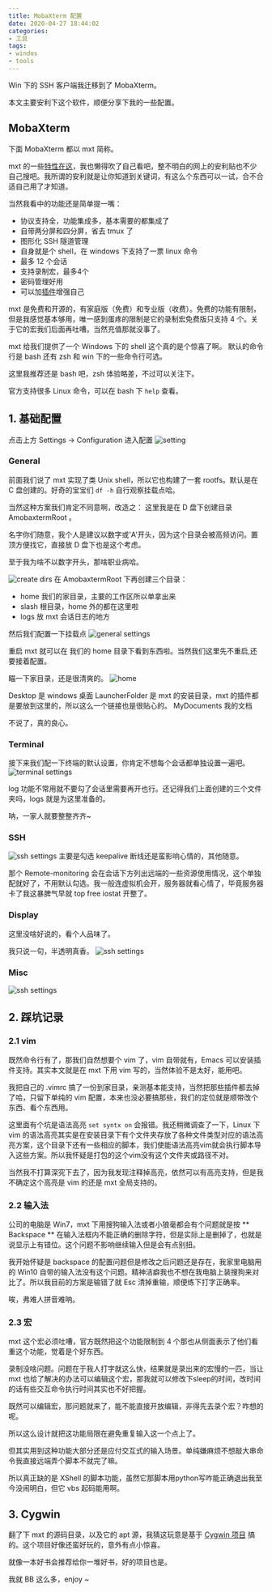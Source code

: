 ```yaml
---
title: MobaXterm 配置
date: 2020-04-27 18:44:02
categories:
- 工具
tags:
- windos
- tools
---
```






Win 下的 SSH 客户端我迁移到了 MobaXterm。



本文主要安利下这个软件，顺便分享下我的一些配置。

<!-- more -->

## MobaXterm

下面 MobaXterm 都以 mxt 简称。

mxt 的一些[特性在这](https://mobaxterm.mobatek.net/features.html)，我也懒得吹了自己看吧，整不明白的网上的安利贴也不少自己搜吧。我所谓的安利就是让你知道到关键词，有这么个东西可以一试，合不合适自己用了才知道。



当然我看中的功能还是简单提一嘴：

- 协议支持全，功能集成多，基本需要的都集成了
- 自带两分屏和四分屏，省去 tmux 了
- 图形化 SSH 隧道管理
- 自身就是个 shell，在 windows 下支持了一票 linux 命令
- 最多 12 个会话
- 支持录制宏，最多4个
- 密码管理好用
- 可以加[插件](https://mobaxterm.mobatek.net/plugins.html)增强自己



mxt 是免费和开源的，有家庭版（免费）和专业版（收费）。免费的功能有限制，但是我感觉基本够用，唯一感到蛋疼的限制是它的录制宏免费版只支持 4 个。关于它的宏我们后面再吐嘈。当然充值那就没事了。



mxt 给我们提供了一个 Windows 下的 shell 这个真的是个惊喜了啊。
默认的命令行是 bash 还有 zsh 和 win 下的一些命令行可选。

这里我推荐还是 bash 吧，zsh 体验略差，不过可以关注下。

官方支持很多 Linux 命令，可以在 bash 下 `help` 查看。




## 1. 基础配置
点击上方 Settings -> Configuration 进入配置
![setting](/post_images/2020-04-27-mobaxterm/setting.jpg)

### General
前面我们说了 mxt 实现了类 Unix shell，所以它也构建了一套 rootfs。默认是在 C 盘创建的。好奇的宝宝们 `df -h` 自行观察挂载点哈。

当然这种方案我们肯定不同意啊，改造之：
这里我是在 D 盘下创建目录 AmobaxtermRoot 。

名字你们随意，我个人是建议以数字或'A'开头，因为这个目录会被高频访问。置顶方便找它，直接放 D 盘下也是这个考虑。

至于我为啥不以数字开头，那啥职业病哈。

![create dirs](/post_images/2020-04-27-mobaxterm/createDir.jpg)
在 AmobaxtermRoot 下再创建三个目录：

- home  我们的家目录，主要的工作区所以单拿出来
- slash 根目录，home 外的都在这里啦
- logs  放 mxt 会话日志的地方

然后我们配置一下挂载点
![general settings](/post_images/2020-04-27-mobaxterm/generalSetting.jpg)

重启 mxt 就可以在 我们的 home 目录下看到东西啦。当然我们这里先不重启,还要接着配置。

瞄一下家目录，还是很清爽的。
![home](/post_images/2020-04-27-mobaxterm/homeDir.jpg)

Desktop 是 windows 桌面
LauncherFolder 是 mxt 的安装目录，mxt 的插件都是要放到这里的，所以这么一个链接也是很贴心的。
MyDocuments 我的文档

不说了，真的良心。

### Terminal
接下来我们配一下终端的默认设置，你肯定不想每个会话都单独设置一遍吧。
![terminal settings](/post_images/2020-04-27-mobaxterm/terminalSetting.jpg)

log 功能不常用就不要勾了会话里需要再开也行。还记得我们上面创建的三个文件夹吗，logs 就是为这里准备的。

呐，一家人就要整整齐齐~

### SSH
![ssh settings](/post_images/2020-04-27-mobaxterm/sshSetting.jpg)
主要是勾选 keepalive 断线还是蛮影响心情的，其他随意。

那个 Remote-monitoring 会在会话下方列出远端的一些资源使用情况，这个单独配就好了，不用默认勾选。我一般连虚拟机会开，服务器就看心情了，毕竟服务器卡了我这暴脾气早就 top free iostat 开整了。

### Display
这里没啥好说的，看个人品味了。

我只说一句，半透明真香。
![ssh settings](/post_images/2020-04-27-mobaxterm/displaySetting.jpg)

### Misc
![ssh settings](/post_images/2020-04-27-mobaxterm/miscSetting.jpg)



## 2. 踩坑记录

### 2.1 vim

既然命令行有了，那我们自然想要个 vim 了，vim 自带就有，Emacs 可以安装插件支持。其实本文就是在 mxt 下用 vim 写的，当然体验不是太好，能用吧。



我把自己的 .vimrc 搞了一份到家目录，亲测基本能支持，当然把那些插件都去掉了哈，只留下单纯的 vim 配置，本来也没必要搞那些，我们的定位就是顺带改个东西、看个东西用。



这里面有个坑是语法高亮 `set syntx on` 会报错。我还稍微调查了一下，Linux 下 vim 的语法高亮其实是在安装目录下有个文件夹存放了各种文件类型对应的语法高亮方案，这个目录下还有一些相应的脚本，我们使能语法高亮vim就会执行脚本导入这些方案。所以我怀疑是打包的这个vim没有这个文件夹或路径不对。



当然我不打算深究下去了，因为我发现注释掉高亮，依然可以有高亮支持，但是我不确定这个高亮是 vim 的还是 mxt 全局支持的。



### 2.2 输入法

公司的电脑是 Win7，mxt 下用搜狗输入法或者小狼毫都会有个问题就是按 ** Backspace ** 在输入法框内不能正确的删除字符，但是实际上是删掉了，也就是说显示上有错位。这个问题不影响继续输入但是会有点别扭。



我开始怀疑是 backspace 的配置问题但是修改之后问题还是存在，我家里电脑用的 Win10 自带的输入法没有这个问题。精神洁癖我也不想在我电脑上装搜狗来对比了。所以我目前的方案是输错了就 Esc 清掉重输，顺便练下打字正确率。



唉，弗难人拼音难呐。



### 2.3 宏

mxt 这个宏必须吐嘈，官方既然把这个功能限制到 4 个那也从侧面表示了他们看重这个功能，觉着是个好东西。



录制没啥问题。问题在于我人打字就这么快，结果就是录出来的宏慢的一匹，当让 mxt 也给了解决的办法可以编辑这个宏，那我就可以修改下sleep的时间，改时间的话有些交互命令执行时间其实也不好把握。



既然可以编辑宏，那问题就来了，能不能直接开放编辑，非得先去录个宏？咋想的呢。



所以这么设计就把这功能局限在避免重复输入这一个点上了。



但其实用到这种功能大部分还是应付交互式的输入场景。单纯嫌麻烦不想敲大串命令我直接远端弄个脚本不就完了嘛。



所以真正缺的是 XShell 的脚本功能，虽然它那脚本用python写咋能正确退出我至今没闹明白，但它 vbs 起码能用啊。



## 3. Cygwin

翻了下 mxt 的源码目录，以及它的 apt 源，我猜这玩意是基于 [Cygwin 项目](https://www.cygwin.com/) 搞的。这个项目好像还蛮好玩的，意外有点小惊喜。



就像一本好书会推荐给你一堆好书，好的项目也是。



我就 BB 这么多，enjoy ~
